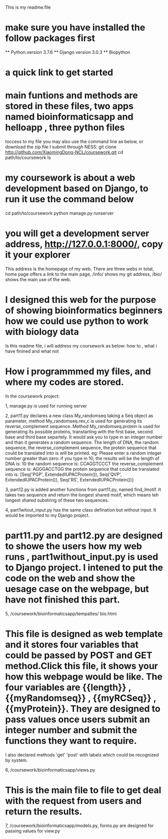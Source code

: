 This is my readme.file

# make sure you have installed the follow packages first
** Python.version 3.7.6
** Django.version 3.0.3
** Biopython

# a quick link to get started
# main funtions and methods are stored in these files, two apps named bioinformaticsapp and helloapp , three python files 
toccess to my file you may also use the command line as below, or download the zip file I submit through NESS:
git clone http://github.com/XiaomingDong-NCL/coursework.git
cd path/to/coursework
ls 
# my coursework is about a web development based on Django, to run it use the command below
cd path/to/coursework
python manage.py runserver

# you will get a development server address, http://127.0.0.1:8000/, copy it your explorer
This address is the homepage of my web. There are three webs in total, home page offers a link to the main page, /info/ shows my git address, /bio/ shows the main use of the web.

# I designed this web for the purpose of showing bioinformatics beginners how we could use python to work with biology data
Is this readme file, i will address my coursework as below: how to , what i have finined and what not


# How i programmmed my files, and where my codes are stored.
In the coursework project:

1, manage.py is used for running server

2, part11.py declares a new class My_randomseq taking a Seq object as parameter, method My_randomseq.rev_c is used for generating its reverse_complement sequence. Method My_randomseq.protein is used for generating its possible proteins, transtarting with the first base, second base and third base separtely.
It would ask you to type in an integer number and than it generates a random sequence. The length of DNA, the random sequence, the reverse_complement sequence, the protein sequence that could be translated into is will be printed.
eg: Please enter a random integer number greater than zero: 
if you type in 10, the results will be
the length of DNA is: 10
the random sequence is: CCAGGTCCCT
the reverse_complement sequence is: AGGGACCTGG
the protein sequence that could be translated into is: [Seq('PGP', ExtendedIUPACProtein()), Seq('QVP', ExtendedIUPACProtein()), Seq('RS', ExtendedIUPACProtein())]

3, part12.py is added another functions from part11.py, named find_lmotif. It takes two sequence and return the longest shared motif, which means teh longest shared substring of these two sequences.

4, part1witout_input.py has the same class defination but without input. It would be imported to my Django project.
# part11.py and part12.py are designed to showe the users how my web runs , part1without_input.py is used to Django project. I intened to put the code on the web and show the uesage case on the webpage, but have not finished this part.


5, /coursework/bioinformaticsapp/tempaltes/ bio.html
# This file is designed as web template and it stores four variables that could be passed by POST and GET method.Click this file, it shows your how this webpage would be like. The four variables are {{length}} , {{myRandomseq}} ,  {{myRCSeq}} , {{myProtein}}. They are designed to pass values once users submit an integer number and submit the functions they want to require. 
I also declared methods 'get' 'post' with labels which could be recognized by system.

6, /coursework/bioinformaticsapp/views.py
# This is the main file to file to get deal with the request from users and return the results. 

7, /coursework/bioinformaticsapp/models.py, forms.py  are designed for passing values for view.py